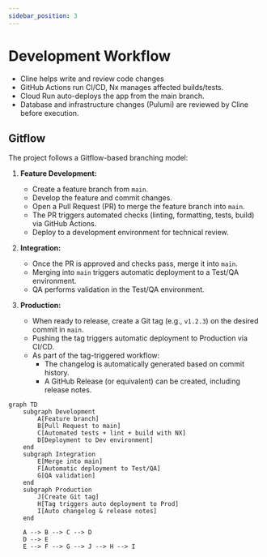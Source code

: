 ```yaml
---
sidebar_position: 3
---
```


# Development Workflow

- Cline helps write and review code changes
- GitHub Actions run CI/CD, Nx manages affected builds/tests.
- Cloud Run auto-deploys the app from the main branch.
- Database and infrastructure changes (Pulumi) are reviewed by Cline before
  execution.

## Gitflow

The project follows a Gitflow-based branching model:

1. **Feature Development:**

   - Create a feature branch from `main`.
   - Develop the feature and commit changes.
   - Open a Pull Request (PR) to merge the feature branch into `main`.
   - The PR triggers automated checks (linting, formatting, tests, build) via
     GitHub Actions.
   - Deploy to a development environment for technical review.

2. **Integration:**

   - Once the PR is approved and checks pass, merge it into `main`.
   - Merging into `main` triggers automatic deployment to a Test/QA environment.
   - QA performs validation in the Test/QA environment.

3. **Production:**
   - When ready to release, create a Git tag (e.g., `v1.2.3`) on the desired
     commit in `main`.
   - Pushing the tag triggers automatic deployment to Production via CI/CD.
   - As part of the tag-triggered workflow:
     - The changelog is automatically generated based on commit history.
     - A GitHub Release (or equivalent) can be created, including release notes.

```mermaid
graph TD
    subgraph Development
        A[Feature branch]
        B[Pull Request to main]
        C[Automated tests + lint + build with NX]
        D[Deployment to Dev environment]
    end
    subgraph Integration
        E[Merge into main]
        F[Automatic deployment to Test/QA]
        G[QA validation]
    end
    subgraph Production
        J[Create Git tag]
        H[Tag triggers auto deployment to Prod]
        I[Auto changelog & release notes]
    end

    A --> B --> C --> D
    D --> E
    E --> F --> G --> J --> H --> I
```

